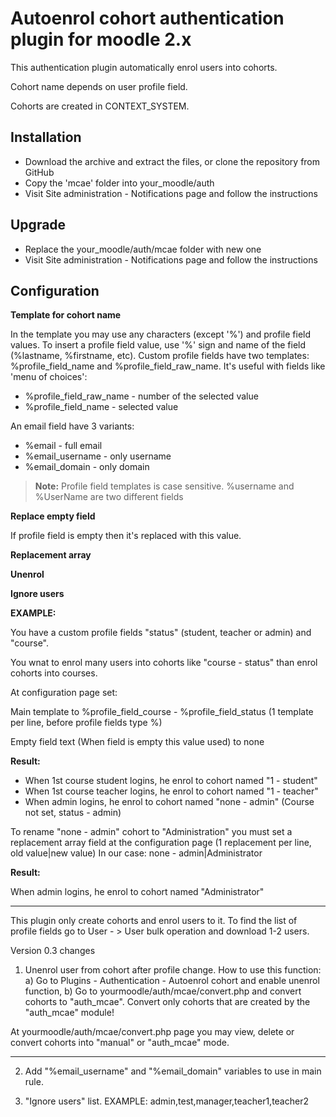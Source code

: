 # Autoenrol cohort authentication plugin for moodle 2.x

This authentication plugin automatically enrol users into cohorts.

Cohort name depends on user profile field.

Cohorts are created in CONTEXT_SYSTEM.

## Installation

 * Download the archive and extract the files, or clone the repository from GitHub
 * Copy the 'mcae' folder into your_moodle/auth
 * Visit Site administration - Notifications page and follow the instructions

## Upgrade

 * Replace the your_moodle/auth/mcae folder with new one
 * Visit Site administration - Notifications page and follow the instructions

## Configuration

**Template for cohort name**

In the template you may use any characters (except '%') and profile field values. To insert a profile field value, use '%' sign and name of the field (%lastname, %firstname, etc).
Custom profile fields have two templates: %profile_field_name and %profile_field_raw_name. It's useful with fields like 'menu of choices':
 * %profile_field_raw_name - number of the selected value
 * %profile_field_name - selected value

An email field have 3 variants:
 * %email - full email
 * %email_username - only username
 * %email_domain - only domain

> **Note:** Profile field templates is case sensitive. %username and %UserName are two different fields 

**Replace empty field**

If profile field is empty then it's replaced with this value.

**Replacement array**



**Unenrol**

**Ignore users**

**EXAMPLE:**

You have a custom profile fields "status" (student, teacher or admin) and "course". 

You wnat to enrol many users into cohorts like "course - status" than enrol cohorts into courses.

At configuration page set:

Main template to %profile_field_course - %profile_field_status (1 template per line, before profile fields type %)

Empty field text (When field is empty this value used) to none

**Result:**

 * When 1st course student logins, he enrol to cohort named "1 - student"
 * When 1st course teacher logins, he enrol to cohort named "1 - teacher"
 * When admin logins, he enrol to cohort named "none - admin" (Course not set, status - admin)

To rename "none - admin" cohort to "Administration" you must set a replacement array field at the configuration page (1 replacement per line, old value|new value)
In our case: none - admin|Administrator

**Result:**

When admin logins, he enrol to cohort named "Administrator"

-------
This plugin only create cohorts and enrol users to it.
To find the list of profile fields go to User - > User bulk operation and download 1-2 users.

Version 0.3 changes
1. Unenrol user from cohort after profile change.
How to use this function:
 a) Go to Plugins - Authentication - Autoenrol cohort and enable unenrol function,
 b) Go to yourmoodle/auth/mcae/convert.php and convert cohorts to "auth_mcae". Convert only cohorts that are created by the "auth_mcae" module!

At yourmoodle/auth/mcae/convert.php page you may view, delete or convert cohorts into "manual" or "auth_mcae" mode.

---
2. Add "%email_username" and "%email_domain" variables to use in main rule.

3. "Ignore users" list.
EXAMPLE: admin,test,manager,teacher1,teacher2
